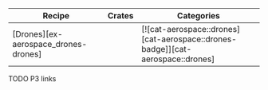 | Recipe | Crates | Categories |
|---|---|---|
| [Drones][ex-aerospace_drones-drones] |  | [![cat-aerospace::drones][cat-aerospace::drones-badge]][cat-aerospace::drones] |

<div class="hidden">
TODO P3 links
</div>
